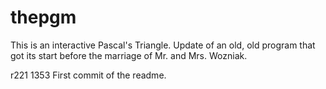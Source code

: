 # thepgm

This is an interactive Pascal's Triangle.
Update of an old, old program that got its start before the marriage of Mr. and Mrs. Wozniak.

r221 1353 First commit of the readme.

